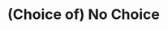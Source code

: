 ---
pid: CH115
title: "(Choice of) No Choice"
location_transcription: Near Reading Terminal (12-13th/Race Filbert)
zipcode: '19147'
outside_phl: 
neighborhood: Queen Village,Bella Vista,Pennsport,Italian Market
age: '30'
age_range: 30-39
instagram: 
image_file_name: CH_115.jpg
proposal_transcription: |-
  Co-centric wheels determining who/what you are in the world (gender, social status, abilities, home situation, career, finances, etc.)
  A type of //choose your own destiny// where you have no say in where life takes you.
topic: Class Structure,Gender Identity
topic_summary: 0, 0
type: Interactive
keywords_other: 
credit: Stephanie Stoner
image_labels: 
twitter: 
facebook: 
permalink: "/monuments/ch115/"
layout: item-page
---